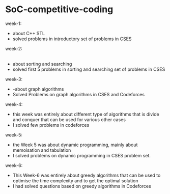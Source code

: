 # SoC-competitive-coding

week-1:
     <ul>
     <li>about C++ STL </li>
     <li>solved problems in introductory set of problems in CSES </li>
     </ul>
 week-2:
     <ul>     
     <li>about sorting and searching</li>
     <li>solved first 5 problems in sorting and searching set of problems in  CSES</li>
     </ul>
week-3:
     <ul>
     <li>-about graph algorithms</li>
     <li> Solved Problems on graph algorithms in CSES and Codeforces</li>
     </ul>
week-4:
     <ul>
     <li>this week was entirely about different type of algorithms that is divide and conquer that can be used for various other cases </li>
     <li>I solved few problems in codeforces</li>
     </ul>
week-5:
    <ul>
    <li> the Week 5 was about dynamic programming, mainly about memoisation and tabulation</li>
     <li>I solved problems on dynamic programming in CSES problem set. </li>
    </ul>
week-6:
    <ul>
    <li> This Week-6 was entirely about greedy algorithms that can be used to optimise the time complexity and to get the optimal solution </li>
     <li>I had solved questions based on greedy algorithms in Codeforces</li>
    </ul>
